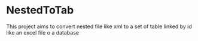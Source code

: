 # NestedToTab
This project aims to convert nested file like xml to a set of table linked by id like an excel file o a database
